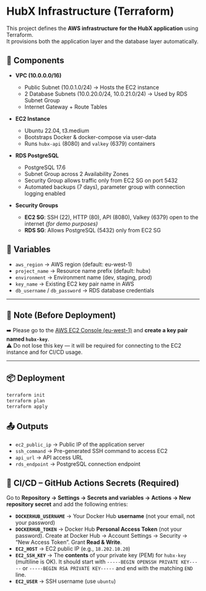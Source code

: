 # HubX Infrastructure (Terraform)

This project defines the **AWS infrastructure for the HubX application** using Terraform.  
It provisions both the application layer and the database layer automatically.

## 🚀 Components

- **VPC (10.0.0.0/16)**  
  - Public Subnet (10.0.1.0/24) → Hosts the EC2 instance  
  - 2 Database Subnets (10.0.20.0/24, 10.0.21.0/24) → Used by RDS Subnet Group  
  - Internet Gateway + Route Tables  

- **EC2 Instance**  
  - Ubuntu 22.04, t3.medium  
  - Bootstraps Docker & docker-compose via user-data  
  - Runs `hubx-api` (8080) and `valkey` (6379) containers  

- **RDS PostgreSQL**  
  - PostgreSQL 17.6  
  - Subnet Group across 2 Availability Zones  
  - Security Group allows traffic only from EC2 SG on port 5432  
  - Automated backups (7 days), parameter group with connection logging enabled  

- **Security Groups**  
  - **EC2 SG**: SSH (22), HTTP (80), API (8080), Valkey (6379) open to the internet *(for demo purposes)*  
  - **RDS SG**: Allows PostgreSQL (5432) only from EC2 SG  

## 🔑 Variables

- `aws_region` → AWS region (default: eu-west-1)  
- `project_name` → Resource name prefix (default: hubx)  
- `environment` → Environment name (dev, staging, prod)  
- `key_name` → Existing EC2 key pair name in AWS  
- `db_username` / `db_password` → RDS database credentials  

---

## 📝 Note (Before Deployment)

➡️ Please go to the [AWS EC2 Console (eu-west-1)](https://eu-west-1.console.aws.amazon.com/ec2/home?region=eu-west-1) and **create a key pair named `hubx-key`**.  
⚠️ Do not lose this key — it will be required for connecting to the EC2 instance and for CI/CD usage.  

---

## 📦 Deployment

```bash
terraform init
terraform plan
terraform apply
```

## 📤 Outputs

- `ec2_public_ip` → Public IP of the application server  
- `ssh_command` → Pre-generated SSH command to access EC2  
- `api_url` → API access URL  
- `rds_endpoint` → PostgreSQL connection endpoint  

## 🔐 CI/CD – GitHub Actions Secrets (Required)

Go to **Repository → Settings → Secrets and variables → Actions → New repository secret** and add the following entries:

- **`DOCKERHUB_USERNAME`** → Your Docker Hub **username** (not your email, not your password)
- **`DOCKERHUB_TOKEN`** → Docker Hub **Personal Access Token** (not your password). Create at Docker Hub → Account Settings → Security → “New Access Token”. Grant **Read & Write**.
- **`EC2_HOST`** → EC2 public IP (e.g., `18.202.10.20`)
- **`EC2_SSH_KEY`** → The **contents** of your private key (PEM) for `hubx-key` (multiline is OK). It should start with `-----BEGIN OPENSSH PRIVATE KEY-----` or `-----BEGIN RSA PRIVATE KEY-----` and end with the matching `END` line.
- **`EC2_USER`** → SSH username (use `ubuntu`)



